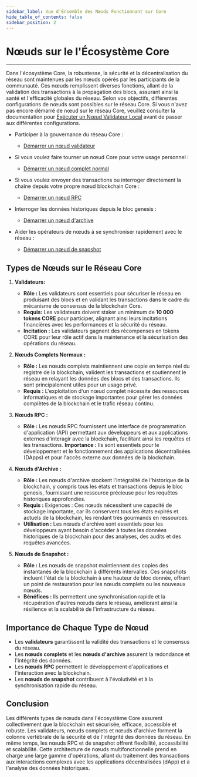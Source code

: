 ```yaml
---
sidebar_label: Vue d'Ensemble des Nœuds Fonctionnant sur Core
hide_table_of_contents: false
sidebar_position: 2
---
```


# Nœuds sur le l'Écosystème Core

---

Dans l'écosystème Core, la robustesse, la sécurité et la décentralisation du réseau sont maintenues par les nœuds opérés par les participants de la communauté. Ces nœuds remplissent diverses fonctions, allant de la validation des transactions à la propagation des blocs, assurant ainsi la santé et l'efficacité globales du réseau. Selon vos objectifs, différentes configurations de nœuds sont possibles sur le réseau Core. Si vous n'avez pas encore démarré de nœud sur le réseau Core, veuillez consulter la documentation pour [Exécuter un Nœud Validateur Local](./validator/running-validator.md) avant de passer aux différentes configurations.

- Participer à la gouvernance du réseau Core :

  - [Démarrer un nœud validateur](./config/validator-node-config.md)

- Si vous voulez faire tourner un nœud Core pour votre usage personnel :
  - [Démarrer un nœud complet normal](./Full-Node/on-mainnet.md)

- Si vous voulez envoyer des transactions ou interroger directement la chaîne depuis votre propre nœud blockchain Core :

  - [Démarrer un nœud RPC](./config/rpc-node-config.md)

- Interroger les données historiques depuis le bloc genesis :

  - [Démarrer un nœud d'archive](./config/archive-node-config.md)

- Aider les opérateurs de nœuds à se synchroniser rapidement avec le réseau :

  - [Démarrer un nœud de snapshot](./config/snapshot-node-config.md)

## Types de Nœuds sur le Réseau Core

1. **Validateurs:**
   - **Rôle :** Les validateurs sont essentiels pour sécuriser le réseau en produisant des blocs et en validant les transactions dans le cadre du mécanisme de consensus de la blockchain Core.
   - **Requis:** Les validateurs doivent staker un minimum de **10 000 tokens CORE** pour participer, alignant ainsi leurs incitations financières avec les performances et la sécurité du réseau.
   - **Incitation :** Les validateurs gagnent des récompenses en tokens CORE pour leur rôle actif dans la maintenance et la sécurisation des opérations du réseau.

2. **Nœuds Complets Normaux :**
   - **Rôle :** Les nœuds complets maintiennent une copie en temps réel du registre de la blockchain, valident les transactions et soutiennent le réseau en relayant les données des blocs et des transactions. Ils sont principalement utiles pour un usage privé.
   - **Requis :** L'exploitation d'un nœud complet nécessite des ressources informatiques et de stockage importantes pour gérer les données complètes de la blockchain et le trafic réseau continu.

3. **Nœuds RPC :**
   - **Rôle :** Les nœuds RPC fournissent une interface de programmation d'application (API) permettant aux développeurs et aux applications externes d'interagir avec la blockchain, facilitant ainsi les requêtes et les transactions.
     **Importance :** Ils sont essentiels pour le développement et le fonctionnement des applications décentralisées (DApps) et pour l'accès externe aux données de la blockchain.

4. **Nœuds d'Archive :**
   - **Rôle :** Les nœuds d'archive stockent l'intégralité de l'historique de la blockchain, y compris tous les états et transactions depuis le bloc genesis, fournissant une ressource précieuse pour les requêtes historiques approfondies.
   - **Requis :** Exigences : Ces nœuds nécessitent une capacité de stockage importante, car ils conservent tous les états expirés et actuels de la blockchain, les rendant très gourmands en ressources.
   - **Utilisation :** Les nœuds d'archive sont essentiels pour les développeurs ayant besoin d'accéder à toutes les données historiques de la blockchain pour des analyses, des audits et des requêtes avancées.

5. **Nœuds de Snapshot :**
   - **Rôle :** Les nœuds de snapshot maintiennent des copies des instantanés de la blockchain à différents intervalles. Ces snapshots incluent l'état de la blockchain à une hauteur de bloc donnée, offrant un point de restauration pour les nœuds complets ou les nouveaux nœuds.
   - **Bénéfices :** Ils permettent une synchronisation rapide et la récupération d'autres nœuds dans le réseau, améliorant ainsi la résilience et la scalabilité de l'infrastructure du réseau.

## Importance de Chaque Type de Nœud

- Les **validateurs** garantissent la validité des transactions et le consensus du réseau.
- Les **nœuds complets** et les **nœuds d'archive** assurent la redondance et l'intégrité des données.
- Les **nœuds RPC** permettent le développement d'applications et l'interaction avec la blockchain.
- Les **nœuds de snapshot** contribuent à l'évolutivité et à la synchronisation rapide du réseau.

## Conclusion

Les différents types de nœuds dans l'écosystème Core assurent collectivement que la blockchain est sécurisée, efficace, accessible et robuste. Les validateurs, nœuds complets et nœuds d'archive forment la colonne vertébrale de la sécurité et de l'intégrité des données du réseau. En même temps, les nœuds RPC et de snapshot offrent flexibilité, accessibilité et scalabilité. Cette architecture de nœuds multifonctionnelle prend en charge une large gamme d'opérations, allant du traitement des transactions aux interactions complexes avec les applications décentralisées (dApp) et à l'analyse des données historiques.
